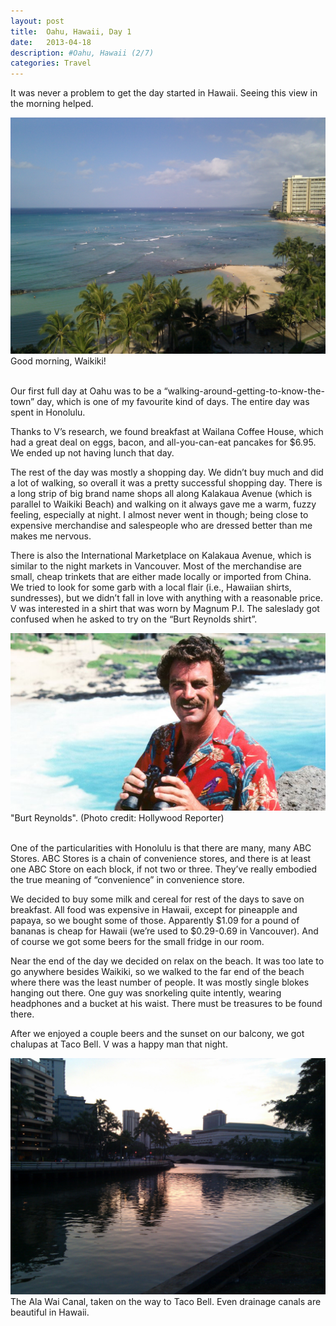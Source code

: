 ```yaml
---
layout: post
title:  Oahu, Hawaii, Day 1
date:   2013-04-18
description: #Oahu, Hawaii (2/7)
categories: Travel
---
```

It was never a problem to get the day started in Hawaii. Seeing this view in the morning helped.
<div class="img_row">
	<img class="col three" src="/img/2013-04-18-a.jpg">
</div>
<div class="col three caption">
	Good morning, Waikiki! 
</div>
<br/>

Our first full day at Oahu was to be a “walking-around-getting-to-know-the-town” day, which is one of my favourite kind of days. The entire day was spent in Honolulu.

Thanks to V’s research, we found breakfast at Wailana Coffee House, which had a great deal on eggs, bacon, and all-you-can-eat pancakes for $6.95. We ended up not having lunch that day.

The rest of the day was mostly a shopping day.  We didn’t buy much and did a lot of walking, so overall it was a pretty successful shopping day. There is a long strip of big brand name shops all along Kalakaua Avenue (which is parallel to Waikiki Beach) and walking on it always gave me a warm, fuzzy feeling, especially at night. I almost never went in though; being close to expensive merchandise and salespeople who are dressed better than me makes me nervous.

There is also the International Marketplace on Kalakaua Avenue, which is similar to the night markets in Vancouver. Most of the merchandise are small, cheap trinkets that are either made locally or imported from China.  We tried to look for some garb with a local flair (i.e., Hawaiian shirts, sundresses), but we didn’t fall in love with anything with a reasonable price. V was interested in a shirt that was worn by Magnum P.I. The saleslady got confused when he asked to try on the “Burt Reynolds shirt”.
<div class="img_row">
	<img class="col three" src="/img/2013-04-18-c.jpg">
</div>
<div class="col three caption">
	"Burt Reynolds". (Photo credit: Hollywood Reporter) 
</div>
<br/>

One of the particularities with Honolulu is that there are many, many ABC Stores. ABC Stores is a chain of convenience stores, and there is at least one ABC Store on each block, if not two or three. They’ve really embodied the true meaning of “convenience” in convenience store.

We decided to buy some milk and cereal for rest of the days to save on breakfast. All food was expensive in Hawaii, except for pineapple and papaya, so we bought some of those. Apparently $1.09 for a pound of bananas is cheap for Hawaii (we’re used to $0.29-0.69 in Vancouver). And of course we got some beers for the small fridge in our room.

Near the end of the day we decided on relax on the beach. It was too late to go anywhere besides Waikiki, so we walked to the far end of the beach where there was the least number of people. It was mostly single blokes hanging out there. One guy was snorkeling quite intently, wearing headphones and a bucket at his waist. There must be treasures to be found there.

After we enjoyed a couple beers and the sunset on our balcony, we got chalupas at Taco Bell. V was a happy man that night.
<div class="img_row">
	<img class="col three" src="/img/2013-04-18-b.jpg">
</div>
<div class="col three caption">
	The Ala Wai Canal, taken on the way to Taco Bell. Even drainage canals are beautiful in Hawaii. 
</div>
<br/>
